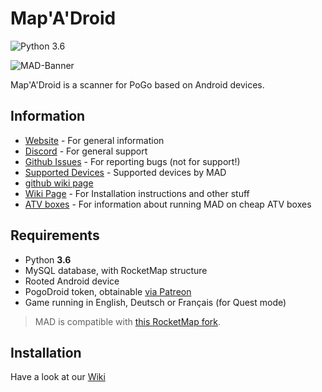 # Map'A'Droid

![Python 3.6](https://img.shields.io/badge/python-3.6-blue.svg)

![MAD-Banner](static/banner_small_web.png)

Map'A'Droid is a scanner for PoGo based on Android devices.

## Information

* [Website](https://www.maddev.eu/) - For general information
* [Discord](https://discord.gg/7TT58jU) - For general support
* [Github Issues](https://github.com/Map-A-Droid/MAD/issues) - For reporting bugs (not for support!)
* [Supported Devices](https://github.com/Map-A-Droid/MAD-device-list) - Supported devices by MAD
* [github wiki page](https://github.com/Map-A-Droid/MAD/wiki)
* [Wiki Page](https://mad-docs.readthedocs.io/en/latest/) - For Installation instructions and other stuff
* [ATV boxes](https://github.com/Map-A-Droid/MAD-ATV/wiki) - For information about running MAD on cheap ATV boxes

## Requirements

* Python **3.6**
* MySQL database, with RocketMap structure
* Rooted Android device
* PogoDroid token, obtainable [via Patreon](https://www.patreon.com/user?u=14159560)
* Game running in English, Deutsch or Français (for Quest mode)

>MAD is compatible with [this RocketMap fork](https://github.com/cecpk/OSM-Rocketmap).

## Installation

Have a look at our [Wiki](https://mad-docs.readthedocs.io/en/latest/)
